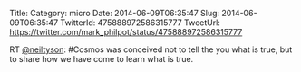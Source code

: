 Title: 
Category: micro
Date: 2014-06-09T06:35:47
Slug: 2014-06-09T06:35:47
TwitterId: 475888972586315777
TweetUrl: https://twitter.com/mark_philpot/status/475888972586315777

RT [@neiltyson](https://twitter.com/neiltyson): #Cosmos was conceived not to tell the you what is true, but to share how we have come to learn what is true.